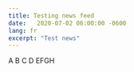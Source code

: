 ```yaml
---
title: Testing news feed
date:   2020-07-02 06:00:00 -0600
lang: fr
excerpt: "Test news"
---
```


A B C D 
EFGH 




